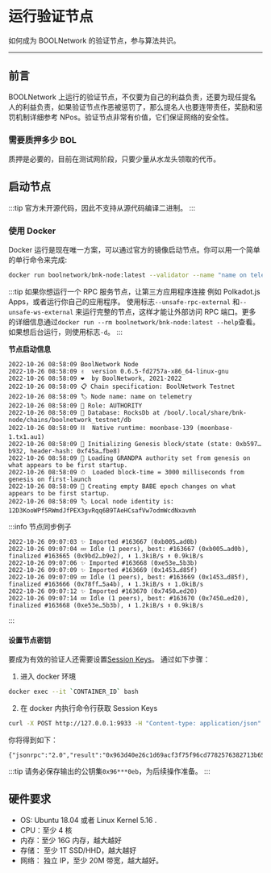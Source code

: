# 运行验证节点

如何成为 BOOLNetwork 的验证节点，参与算法共识。

---

## 前言

BOOLNetwork 上运行的验证节点，不仅要为自己的利益负责，还要为现任提名人的利益负责，如果验证节点作恶被惩罚了，那么提名人也要连带责任，奖励和惩罚机制详细参考 NPos。验证节点非常有价值，它们保证网络的安全性。

### 需要质押多少 BOL

质押是必要的，目前在测试网阶段，只要少量从水龙头领取的代币。

## 启动节点

:::tip
官方未开源代码，因此不支持从源代码编译二进制。
:::

### 使用 Docker

Docker 运行是现在唯一方案，可以通过官方的镜像启动节点。你可以用一个简单的单行命令来完成:

```bash
docker run boolnetwork/bnk-node:latest --validator --name "name on telemetry"
```

:::tip
如果你想运行一个 RPC 服务节点，让第三方应用程序连接 例如 Polkadot.js Apps，或者运行你自己的应用程序。 使用标志`--unsafe-rpc-external` 和`--unsafe-ws-external` 来运行完整的节点，这样才能让外部访问 RPC 端口。更多的详细信息通过`docker run --rm boolnetwork/bnk-node:latest --help`查看。 如果想后台运行，则使用标志`-d`。
:::

**节点启动信息**

```text
2022-10-26 08:58:09 BoolNetwork Node
2022-10-26 08:58:09 ✌️  version 0.6.5-fd2757a-x86_64-linux-gnu
2022-10-26 08:58:09 ❤️  by BoolNetwork, 2021-2022
2022-10-26 08:58:09 📋 Chain specification: BoolNetwork Testnet
2022-10-26 08:58:09 🏷 Node name: name on telemetry
2022-10-26 08:58:09 👤 Role: AUTHORITY
2022-10-26 08:58:09 💾 Database: RocksDb at /bool/.local/share/bnk-node/chains/boolnetwork_testnet/db
2022-10-26 08:58:09 ⛓  Native runtime: moonbase-139 (moonbase-1.tx1.au1)
2022-10-26 08:58:09 🔨 Initializing Genesis block/state (state: 0xb597…b932, header-hash: 0xf45a…fbe8)
2022-10-26 08:58:09 👴 Loading GRANDPA authority set from genesis on what appears to be first startup.
2022-10-26 08:58:09 ⏱  Loaded block-time = 3000 milliseconds from genesis on first-launch
2022-10-26 08:58:09 👶 Creating empty BABE epoch changes on what appears to be first startup.
2022-10-26 08:58:09 🏷 Local node identity is: 12D3KooWPf5RWmdJfPEX3gvRqq6B9TAeHCsafVw7odmWcdNxavmh
```

:::info 节点同步例子

```text
2022-10-26 09:07:03 ✨ Imported #163667 (0xb005…ad0b)
2022-10-26 09:07:04 💤 Idle (1 peers), best: #163667 (0xb005…ad0b), finalized #163665 (0x9bd2…b9e2), ⬇ 1.3kiB/s ⬆ 0.9kiB/s
2022-10-26 09:07:06 ✨ Imported #163668 (0xe53e…5b3b)
2022-10-26 09:07:09 ✨ Imported #163669 (0x1453…d85f)
2022-10-26 09:07:09 💤 Idle (1 peers), best: #163669 (0x1453…d85f), finalized #163666 (0x78ff…5a4b), ⬇ 1.3kiB/s ⬆ 1.0kiB/s
2022-10-26 09:07:12 ✨ Imported #163670 (0x7450…ed20)
2022-10-26 09:07:14 💤 Idle (1 peers), best: #163670 (0x7450…ed20), finalized #163668 (0xe53e…5b3b), ⬇ 1.2kiB/s ⬆ 0.9kiB/s
```

:::

#### 设置节点密钥

要成为有效的验证人还需要设置[Session Keys](https://wiki.polkadot.network/docs/learn-keys#session-keys)。 通过如下步骤：

1. 进入 docker 环境

```bash
docker exec --it `CONTAINER_ID` bash
```

2. 在 docker 内执行命令行获取 Session Keys

```bash
curl -X POST http://127.0.0.1:9933 -H "Content-type: application/json" -d '{"id":1,"jsonrpc":"2.0","method":"author_rotateKeys","params":[]}'
```

你将得到如下：

```text
{"jsonrpc":"2.0","result":"0x963d40e26c1d69acf3f75f96cd7782576382713b650d2ea81f5c8dbeb3797e1f17df3a8ab0d3a2dc3218972fdebe47a4463523ae1bbc0a6c91f3b33ace76c0eb","id":1}
```

:::tip
请务必保存输出的公钥集`0x96***0eb`，为后续操作准备。
:::

## 硬件要求

- OS: Ubuntu 18.04 或者 Linux Kernel 5.16 .
- CPU：至少 4 核
- 内存：至少 16G 内存，越大越好
- 存储： 至少 1T SSD/HHD，越大越好
- 网络： 独立 IP，至少 20M 带宽，越大越好。
